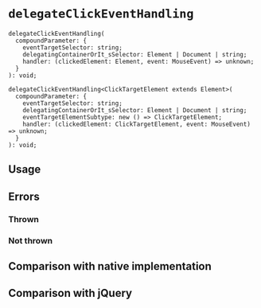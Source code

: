 # `delegateClickEventHandling`

```
delegateClickEventHandling(
  compoundParameter: {
    eventTargetSelector: string;
    delegatingContainerOrIt_sSelector: Element | Document | string;
    handler: (clickedElement: Element, event: MouseEvent) => unknown;
  }
): void;

delegateClickEventHandling<ClickTargetElement extends Element>(
  compoundParameter: {
    eventTargetSelector: string;
    delegatingContainerOrIt_sSelector: Element | Document | string;
    eventTargetElementSubtype: new () => ClickTargetElement;
    handler: (clickedElement: ClickTargetElement, event: MouseEvent) => unknown;
  }
): void;
```

## Usage


## Errors

### Thrown

### Not thrown


## Comparison with native implementation


## Comparison with jQuery

